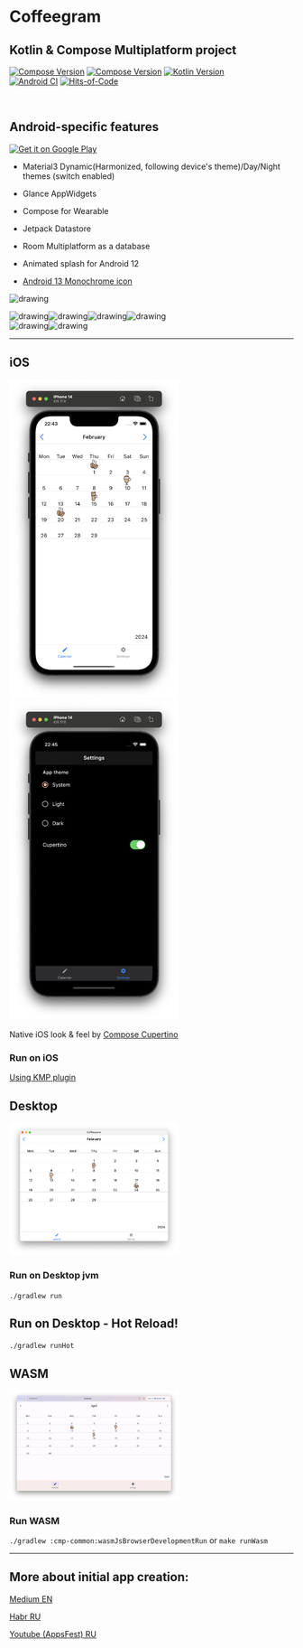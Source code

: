 # Coffeegram
## Kotlin & Compose Multiplatform project

[![Compose Version](https://img.shields.io/badge/Jetpack%20Compose-1.8.0-green)](https://developer.android.com/jetpack/compose)
[![Compose Version](https://img.shields.io/badge/Compose%20Multiplatform-1.7.3-green)](https://github.com/JetBrains/compose-multiplatform)
[![Kotlin Version](https://img.shields.io/badge/Kotlin-2.1.20-green.svg)](https://kotlinlang.org)
<br>
[![Android CI](https://github.com/phansier/Coffeegram/actions/workflows/android.yml/badge.svg)](https://github.com/phansier/Coffeegram/actions/workflows/android.yml)
[![Hits-of-Code](https://hitsofcode.com/github/phansier/Coffeegram?branch=develop)](https://hitsofcode.com/github/phansier/Coffeegram/view?branch=develop)

<br>

## Android-specific features

<a href='https://play.google.com/store/apps/details?id=ru.beryukhov.coffeegram&utm_source=github'><img alt='Get it on Google Play' src='https://play.google.com/intl/en_us/badges/static/images/badges/en_badge_web_generic.png'  width="200"/></a>


- Material3 Dynamic(Harmonized, following device's theme)/Day/Night themes (switch enabled)

- Glance AppWidgets

- Compose for Wearable


- Jetpack Datastore

- Room Multiplatform as a database

- Animated splash for Android 12
- [Android 13 Monochrome icon](docs-monochrome/MONOCHROME-ICON.md)

<img src="docs-monochrome/after-clipping.png" alt="drawing" width="80"/>


<img src="images/month_table.png" alt="drawing" width="200"/><img src="images/coffee_list.png" alt="drawing" width="200"/><img src="images/settings.png" alt="drawing" width="200"/><img src="images/settings_dynamic.png" alt="drawing" width="200"/>
<br>
<img src="images/widgets.png" alt="drawing" width="200"/><img src="images/wear.png" alt="drawing" width="200"/>


---
## iOS

<img src="images/ios.png" alt="drawing" width="300"/><img src="images/ios_dark.png" alt="drawing" width="300"/>

Native iOS look & feel by [Compose Cupertino](https://github.com/alexzhirkevich/compose-cupertino/tree/master)


### Run on iOS
[Using KMP plugin](https://kotlinlang.org/docs/multiplatform-plugin-releases.html)


## Desktop

<img src="images/desktop.png" alt="drawing" width="300"/>


### Run on Desktop jvm
`./gradlew run`

## Run on Desktop - Hot Reload!
`./gradlew runHot`

## WASM
<img src="images/wasm.png" alt="drawing" width="300"/>

### Run WASM
`./gradlew :cmp-common:wasmJsBrowserDevelopmentRun`
or
`make runWasm`

---



## More about initial app creation:

[Medium EN](https://proandroiddev.com/change-my-mind-or-android-development-transformation-to-jetpack-compose-coroutines-e719a342cc52)

[Habr RU](https://habr.com/ru/company/kaspersky/blog/513364/)

[Youtube (AppsFest) RU](https://youtu.be/CuCV-SGUuCQ/)
